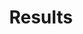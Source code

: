 ---
title: "Results"
weight: 5
type: docs
# simple_list: true #This makes the subpages appear in the bottom part of the page
manualLinkRelref: "publications"

---